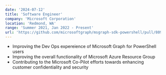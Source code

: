 ```yaml
---
date: '2024-07-12'
title: 'Software Engineer'
company: 'Microsoft Corporation'
location: 'Redmond, WA'
range: 'Summer 2021, Jan 2022 - Present'
url: 'https://github.com/microsoftgraph/msgraph-sdk-powershell/pull/809'
---
```


- Improving the Dev Ops expereience of Microsoft Graph for PowerShell users
- Improving the overall functionality of Microsoft Azure Resource Group
- Contributing to the Microsoft Co-Pilot efforts towards enhancing customer confidentiality and security